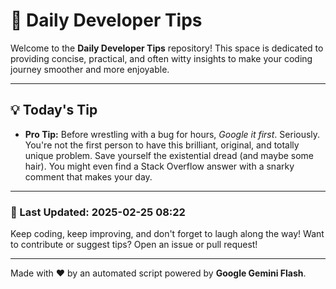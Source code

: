 
# 🌟 Daily Developer Tips

Welcome to the **Daily Developer Tips** repository! This space is dedicated to providing concise, practical, and often witty insights to make your coding journey smoother and more enjoyable.

---

## 💡 Today's Tip

- **Pro Tip:**  Before wrestling with a bug for hours,  *Google it first*.  Seriously. You're not the first person to have this brilliant, original, and totally unique problem.  Save yourself the existential dread (and maybe some hair).  You might even find a Stack Overflow answer with a snarky comment that makes your day.

---

### 📅 Last Updated: 2025-02-25 08:22

Keep coding, keep improving, and don't forget to laugh along the way! Want to contribute or suggest tips? Open an issue or pull request!

---

Made with ❤️ by an automated script powered by **Google Gemini Flash**.
